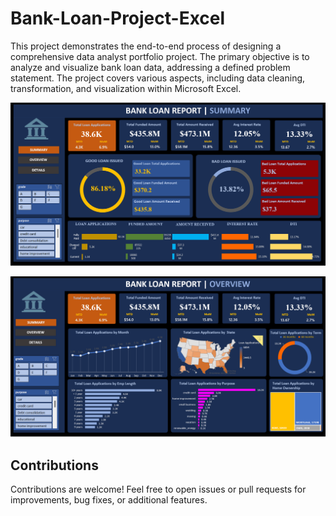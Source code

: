 # Bank-Loan-Project-Excel
This project demonstrates the end-to-end process of designing a comprehensive data analyst portfolio project. The primary objective is to analyze and visualize bank loan data, addressing a defined problem statement. The project covers various aspects, including data cleaning, transformation, and visualization within Microsoft Excel.

![image](SummaryDashboard.png)

![image](OverviewDashboard.png)

## Contributions

Contributions are welcome! Feel free to open issues or pull requests for improvements, bug fixes, or additional features.
